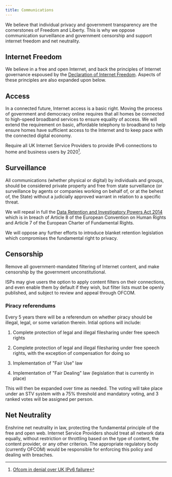```yaml
---
title: Communications
---
```


We believe that individual privacy and government transparency are the cornerstones of Freedom and Liberty. This is why we oppose communication surveillance and government censorship and support internet freedom and net neutrality.

## Internet Freedom

We believe in a free and open Internet, and back the principles of Internet governance espoused by the [Declaration of Internet Freedom](http://www.internetdeclaration.org/freedom). Aspects of these principles are also expanded upon below.

## Access

In a connected future, Internet access is a basic right. Moving the process of government and democracy online requires that all homes be connected to high-speed broadband services to ensure equality of access. We will extend the requirement on basic, affordable telephony to broadband to help ensure homes have sufficient access to the Internet and to keep pace with the connected digital economy.

Require all UK Internet Service Providers to provide IPv6 connections to home and business users by 2020[^ipv6].

[^ipv6]: [Ofcom in denial over UK IPv6 failure](http://www.emilytaylor.eu/ofcom-in-denial-ipv6/)

## Surveillance

All communications (whether physical or digital) by individuals and groups, should be considered private property and free from state surveillance (or surveillance by agents or companies working on behalf of, or at the behest of, the State) without a judicially approved warrant in relation to a specific threat.

We will repeal in full the [Data Retention and Investigatory Powers Act 2014](http://www.legislation.gov.uk/ukpga/2014/27/crossheading/retention-of-relevant-communications-data/enacted) which is in breach of Article 8 of the European Convention on Human Rights and Article 7 of the European Charter of Fundamental Rights.

We will oppose any further efforts to introduce blanket retention legislation which compromises the fundamental right to privacy.

## Censorship

Remove all government-mandated filtering of Internet content, and make censorship by the government unconstitutional.

ISPs may give users the option to apply content filters on their connections, and even enable them by default if they wish, but filter lists must be openly published, and subject to review and appeal through OFCOM.

### Piracy referendums

Every 5 years there will be a referendum on whether piracy should be illegal, legal, or some variation therein. Intial options will include:

1) Complete protection of legal and illegal filesharing under free speech rights

2) Complete protection of legal and illegal filesharing under free speech rights, with the exception of compensation for doing so

3) Implementation of "Fair Use" law

4) Implementation of "Fair Dealing" law (legislation that is currently in place)

This will then be expanded over time as needed. The voting will take place under an STV system with a 75% threshold and mandatory voting, and 3 ranked votes will be assigned per person.

## Net Neutrality

Enshrine net neutrality in law, protecting the fundamental principle of the free and open web. Internet Service Providers should treat all network data equally, without restriction or throttling based on the type of content, the content provider, or any other criterion. The appropriate regulatory body (currently OFCOM) would be responsible for enforcing this policy and dealing with breaches.
